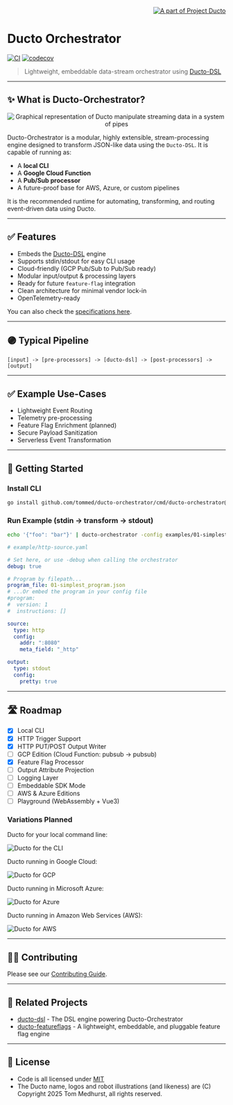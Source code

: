 <!--suppress HtmlDeprecatedAttribute -->
<p align="right">
    <a href="https://github.com/tommed" title="See Project Ducto">
        <img src="./assets/ducto-logo-small.png" alt="A part of Project Ducto"/>
    </a>
</p>

# Ducto Orchestrator

[![CI](https://github.com/tommed/ducto-dsl/actions/workflows/ci.yml/badge.svg)](https://github.com/tommed/ducto-dsl/actions/workflows/ci.yml)
[![codecov](https://codecov.io/gh/tommed/ducto-orchestrator/branch/main/graph/badge.svg)](https://codecov.io/gh/tommed/ducto-orchestrator)

> Lightweight, embeddable data-stream orchestrator using [Ducto-DSL](https://github.com/tommed/ducto-dsl)

---

## ✨ What is Ducto-Orchestrator?

<p align="center">
  <img alt="Graphical representation of Ducto manipulate streaming data in a system of pipes" 
       src="./assets/ducto-orchestrator-logo-small.jpg"/>
</p>

Ducto-Orchestrator is a modular, highly extensible, stream-processing engine designed to transform JSON-like data using the `Ducto-DSL`. It is capable of running as:

- A **local CLI**
- A **Google Cloud Function**
- A **Pub/Sub processor**
- A future-proof base for AWS, Azure, or custom pipelines

It is the recommended runtime for automating, transforming, and routing event-driven data using Ducto.

---

## ✅ Features

- Embeds the [Ducto-DSL](https://github.com/tommed/ducto-dsl) engine
- Supports stdin/stdout for easy CLI usage
- Cloud-friendly (GCP Pub/Sub to Pub/Sub ready)
- Modular input/output & processing layers
- Ready for future `feature-flag` integration
- Clean architecture for minimal vendor lock-in
- OpenTelemetry-ready

You can also check the [specifications here](docs/specs.md).

---

## 🟣 Typical Pipeline

```
[input] -> [pre-processors] -> [ducto-dsl] -> [post-processors] -> [output]
```

---

## ✅ Example Use-Cases

- Lightweight Event Routing
- Telemetry pre-processing
- Feature Flag Enrichment (planned)
- Secure Payload Sanitization
- Serverless Event Transformation

---

## 🚀 Getting Started

### Install CLI

```bash
go install github.com/tommed/ducto-orchestrator/cmd/ducto-orchestrator@latest
```

### Run Example (stdin → transform → stdout)

```bash
echo '{"foo": "bar"}' | ducto-orchestrator -config examples/01-simplest.yaml
```

```yaml
# example/http-source.yaml

# Set here, or use -debug when calling the orchestrator
debug: true

# Program by filepath...
program_file: 01-simplest_program.json
# ...Or embed the program in your config file
#program:
#  version: 1
#  instructions: []

source:
  type: http
  config:
    addr: ":8080"
    meta_field: "_http"

output:
  type: stdout
  config:
    pretty: true

```

---

## 🛣️ Roadmap

- [x] Local CLI
- [x] HTTP Trigger Support
- [x] HTTP PUT/POST Output Writer
- [ ] GCP Edition (Cloud Function: pubsub → pubsub)
- [x] Feature Flag Processor
- [ ] Output Attribute Projection
- [ ] Logging Layer
- [ ] Embeddable SDK Mode
- [ ] AWS & Azure Editions
- [ ] Playground (WebAssembly + Vue3)

### Variations Planned

Ducto for your local command line: 

![Ducto for the CLI](./assets/ducto-orchestrator-cli-logo-small.jpg)

Ducto running in Google Cloud:

![Ducto for GCP](./assets/ducto-orchestrator-gcp-logo-small.jpg)

Ducto running in Microsoft Azure:

![Ducto for Azure](./assets/ducto-orchestrator-azure-logo-small.jpg)

Ducto running in Amazon Web Services (AWS):

![Ducto for AWS](./assets/ducto-orchestrator-aws-logo-small.jpg)

---

## 🧑‍💻 Contributing

Please see our [Contributing Guide](./CONTRIBUTING.md).

---

## 🤖 Related Projects

- [ducto-dsl](https://github.com/tommed/ducto-dsl) - The DSL engine powering Ducto-Orchestrator
- [ducto-featureflags](https://github.com/tommed/ducto-featureflags) - A lightweight, embeddable, and pluggable feature flag engine

---

## 📜 License

- Code is all licensed under [MIT](./LICENSE)
- The Ducto name, logos and robot illustrations (and likeness) are (C) Copyright 2025 Tom Medhurst, all rights reserved.
